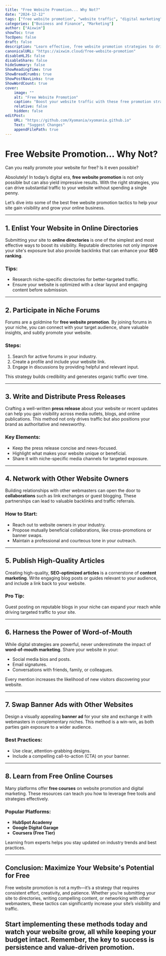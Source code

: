 ```yaml
---
title: "Free Website Promotion... Why Not?"
date: "2024-12-12"
tags: ["free website promotion", "website traffic", "digital marketing", "online marketing", "SEO"]
categories: ["Business and Finance", "Marketing"]
author: ["Aixwim"]
showToc: true
TocOpen: false
draft: false
description: "Learn effective, free website promotion strategies to drive traffic to your site and grow your online business without spending a dime."
canonicalURL: "https://aixwim.cloud/free-website-promotion"
disableHLJS: false
disableShare: false
hideSummary: false
ShowReadingTime: true
ShowBreadCrumbs: true
ShowPostNavLinks: true
ShowWordCount: true
cover:
    image: ""
    alt: "Free Website Promotion"
    caption: "Boost your website traffic with these free promotion strategies."
    relative: false
    hidden: false
editPost:
    URL: "https://github.com/Xyomania/xyomania.github.io"
    Text: "Suggest Changes"
    appendFilePath: true
---
```


# Free Website Promotion... Why Not?

Can you really promote your website for free? Is it even possible?

Absolutely! In today’s digital era, **free website promotion** is not only possible but can also yield impressive results. With the right strategies, you can drive substantial traffic to your website without spending a single penny. 

Let’s dive into some of the best free website promotion tactics to help your site gain visibility and grow your online business.

---

## 1. Enlist Your Website in Online Directories

Submitting your site to **online directories** is one of the simplest and most effective ways to boost its visibility. Reputable directories not only improve your site's exposure but also provide backlinks that can enhance your **SEO ranking**.

### Tips:
- Research niche-specific directories for better-targeted traffic.
- Ensure your website is optimized with a clear layout and engaging content before submission.

---

## 2. Participate in Niche Forums

Forums are a goldmine for **free website promotion**. By joining forums in your niche, you can connect with your target audience, share valuable insights, and subtly promote your website.

### Steps:
1. Search for active forums in your industry.
2. Create a profile and include your website link.
3. Engage in discussions by providing helpful and relevant input.

This strategy builds credibility and generates organic traffic over time.

---

## 3. Write and Distribute Press Releases

Crafting a well-written **press release** about your website or recent updates can help you gain visibility across media outlets, blogs, and online publications. This method not only drives traffic but also positions your brand as authoritative and newsworthy.

### Key Elements:
- Keep the press release concise and news-focused.
- Highlight what makes your website unique or beneficial.
- Share it with niche-specific media channels for targeted exposure.

---

## 4. Network with Other Website Owners

Building relationships with other webmasters can open the door to **collaborations** such as link exchanges or guest blogging. These partnerships can lead to valuable backlinks and traffic referrals.

### How to Start:
- Reach out to website owners in your industry.
- Propose mutually beneficial collaborations, like cross-promotions or banner swaps.
- Maintain a professional and courteous tone in your outreach.

---

## 5. Publish High-Quality Articles

Creating high-quality, **SEO-optimized articles** is a cornerstone of **content marketing**. Write engaging blog posts or guides relevant to your audience, and include a link back to your website.

### Pro Tip:
Guest posting on reputable blogs in your niche can expand your reach while driving targeted traffic to your site.

---

## 6. Harness the Power of Word-of-Mouth

While digital strategies are powerful, never underestimate the impact of **word-of-mouth marketing**. Share your website in your:
- Social media bios and posts.
- Email signatures.
- Conversations with friends, family, or colleagues.

Every mention increases the likelihood of new visitors discovering your website.

---

## 7. Swap Banner Ads with Other Websites

Design a visually appealing **banner ad** for your site and exchange it with webmasters in complementary niches. This method is a win-win, as both parties gain exposure to a wider audience.

### Best Practices:
- Use clear, attention-grabbing designs.
- Include a compelling call-to-action (CTA) on your banner.

---

## 8. Learn from Free Online Courses

Many platforms offer **free courses** on website promotion and digital marketing. These resources can teach you how to leverage free tools and strategies effectively.

### Popular Platforms:
- **HubSpot Academy**
- **Google Digital Garage**
- **Coursera (Free Tier)**

Learning from experts helps you stay updated on industry trends and best practices.

---

## Conclusion: Maximize Your Website's Potential for Free

Free website promotion is not a myth—it’s a strategy that requires consistent effort, creativity, and patience. Whether you’re submitting your site to directories, writing compelling content, or networking with other webmasters, these tactics can significantly increase your site’s visibility and traffic.

Start implementing these methods today and watch your website grow, all while keeping your budget intact. Remember, the key to success is persistence and value-driven promotion.
---